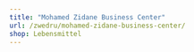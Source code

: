```yaml
---
title: "Mohamed Zidane Business Center"
url: /zwedru/mohamed-zidane-business-center/
shop: Lebensmittel
---
```

